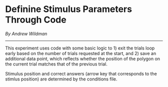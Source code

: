 # Definine Stimulus Parameters Through Code

*By Andrew Wildman*

---

This experiment uses code with some basic logic to 1) exit the trials loop early based on the number of trials requested at the start, and 2) save an additional data point, which reflects whether the position of the polygon on the current trial matches that of the previous trial.

Stimulus position and correct answers (arrow key that corresponds to the stimlus position) are determined by the conditions file.